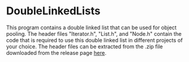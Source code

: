 # DoubleLinkedLists

This program contains a double linked list that can be used for object pooling. The header files "Iterator.h", "List.h", and "Node.h" 
contain the code that is required to use this double linked list in different projects of your choice. The header files can be extracted 
from the .zip file downloaded from the release page [here](https://github.com/KevinHall2/DoubleLinkedLists/releases).
